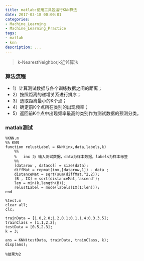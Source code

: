 ```yaml
---
title: matlab:使用工具包运行KNN算法
date: 2017-03-18 00:00:01
categories:
- Machine_Learning
- Machine_Learning_Practice
tags:
- matlab
- knn
description: ...
---
```


> k-NearestNeighbor,k近邻算法

### 算法流程
* 1）计算测试数据与各个训练数据之间的距离；
* 2）按照距离的递增关系进行排序；
* 3）选取距离最小的K个点；
* 4）确定前K个点所在类别的出现频率；
* 5）返回前K个点中出现频率最高的类别作为测试数据的预测分类。

### matlab测试

  ```
  %KNN.m
  %% KNN
  function relustLabel = KNN(inx,data,labels,k)
      %% 
      %   inx 为 输入测试数据，data为样本数据，labels为样本标签
      %%
      [datarow , datacol] = size(data);
      diffMat = repmat(inx,[datarow,1]) - data ;
      distanceMat = sqrt(sum(diffMat.^2,2));
      [B , IX] = sort(distanceMat,'ascend');
      len = min(k,length(B));
      relustLabel = mode(labels(IX(1:len)));
  end
  
  %test.m
  clear all;
  clc;

  trainData = [1.0,2.0;1.2,0.1;0.1,1.4;0.3,3.5];
  trainClass = [1,1,2,2];
  testData = [0.5,2.3];
  k = 3;

  ans = KNN(testData, trainData, trainClass, k);
  disp(ans);
  
  %结果为2
  ```
